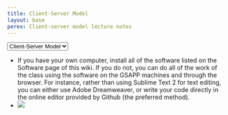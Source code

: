 ```yaml
---
title: Client-Server Model
layout: base
perex: Client-server model lecture notes
---
```

<select onchange="window.open(this.options[this.selectedIndex].value,'_top')">
    <option disabled>Week 1</option>
    <option selected="selected" value="/lectures/week1/client-server.html">Client-Server Model</option>
    <option>Forum</option>
    <option value="http://www.arch.columbia.edu">Syllabus</option>
    <option disabled></option>
    <option disabled>Week 2</option>
    <option>Wiki</option>
    <option>Forum</option>
    <option value="http://www.arch.columbia.edu">Syllabus</option>
</select>
<ul id="lecture">
    <li class="caption">If you have your own computer, install all of the software listed on the Software page of this wiki. If you do not, you can do all of the work of the class using the software on the GSAPP machines and through the browser. For instance, rather than using Sublime Text 2 for text editing, you can either use Adobe Dreamweaver, or write your code directly in the online editor provided by Github (the preferred method).</li>
    <li class="media"><img src="http://images.nationalgeographic.com/wpf/media-live/photos/000/005/cache/domestic-cat_516_600x450.jpg"></li>
</ul>